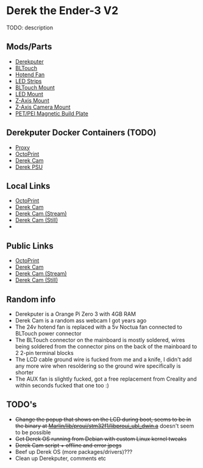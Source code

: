 # Derek the Ender-3 V2

TODO: description

## Mods/Parts
* [Derekputer](https://www.aliexpress.com/item/1005005785846814.html)
* [BLTouch](https://www.123-3d.co.uk/Antclabs-BLTouch-Auto-Bed-Levelling-Sensor-v3-1-BLTOUCH-i3640-t19122.html)
* [Hotend Fan](https://amzn.eu/d/3sNrajx)
* [LED Strips](https://www.aliexpress.com/item/1005003279313941.html)
* [BLTouch Mount](./Models/BLTouch%20Mount.stl)
* [LED Mount](./Models/LED%20Mount.stl)
* [Z-Axis Mount](./Models/Z-Axis%20Mount%20(+-0.2mm).stl)
* [Z-Axis Camera Mount](./Models/Z-Axis%20Camera%20Mount%20(+-0.2mm).stl)
* [PET/PEI Magnetic Build Plate](https://www.aliexpress.com/item/1005005536007858.html)

## Derekputer Docker Containers (TODO)
* [Proxy](https://github.com/Lyall-A/HTTP-Reverse-Proxy)
* [OctoPrint](https://octoprint.org/)
* [Derek Cam](https://github.com/Lyall-A/Derek-Cam)
* [Derek PSU](https://github.com/Lyall-A/Derek-PSU)

## Local Links
* [OctoPrint](http://octoprint.derekputer)
* [Derek Cam](http://cam.derekputer)
* [Derek Cam (Stream)](http://stream.derekputer)
* [Derek Cam (Still)](http://still.derekputer)
* 
## Public Links
* [OctoPrint](http://derek.lyall.lol)
* [Derek Cam](http://derek-cam.derekputer)
* [Derek Cam (Stream)](http://derek-stream.derekputer)
* [Derek Cam (Still)](http://derek-still.derekputer)

## Random info
* Derekputer is a Orange Pi Zero 3 with 4GB RAM
* Derek Cam is a random ass webcam I got years ago
* The 24v hotend fan is replaced with a 5v Noctua fan connected to BLTouch power connector
* The BLTouch connector on the mainboard is mostly soldered, wires being soldered from the connector pins on the back of the mainboard to 2 2-pin terminal blocks
* The LCD cable ground wire is fucked from me and a knife, I didn't add any more wire when resoldering so the ground wire specifically is shorter
* The AUX fan is slightly fucked, got a free replacement from Creality and within seconds fucked that one too :)

## TODO's
* ~~Change the popup that shows on the LCD during boot, seems to be in the binary at [Marlin/lib/proui/stm32f1/libproui_ubl_dwin.a](https://github.com/Lyall-A/Derek-Firmware/tree/main/Marlin/lib/proui/stm32f1/libproui_ubl_dwin.a)~~ doesn't seem to be possible
* ~~Get Derek OS running from Debian with custom Linux kernel tweaks~~
* ~~Derek Cam script + offline and error jpegs~~
* Beef up Derek OS (more packages/drivers)???
* Clean up Derekputer, comments etc